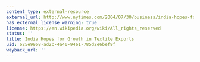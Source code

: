 ```yaml
---
content_type: external-resource
external_url: http://www.nytimes.com/2004/07/30/business/india-hopes-for-growth-in-textile-exports.html
has_external_license_warning: true
license: https://en.wikipedia.org/wiki/All_rights_reserved
status: ''
title: India Hopes for Growth in Textile Exports
uid: 625e9968-ad2c-4a40-9461-785d2e6bef9f
wayback_url: ''
---
```

